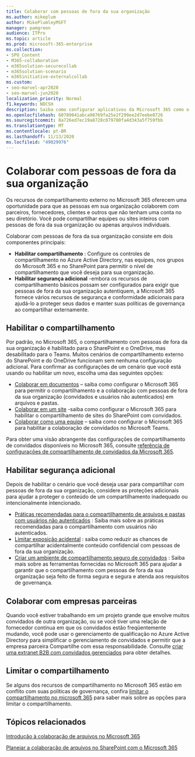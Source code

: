 ```yaml
---
title: Colaborar com pessoas de fora da sua organização
ms.author: mikeplum
author: MikePlumleyMSFT
manager: pamgreen
audience: ITPro
ms.topic: article
ms.prod: microsoft-365-enterprise
ms.collection:
- SPO_Content
- M365-collaboration
- m365solution-securecollab
- m365solution-scenario
- m365initiative-externalcollab
ms.custom:
- seo-marvel-apr2020
- seo-marvel-jun2020
localization_priority: Normal
f1.keywords: NOCSH
description: Saiba como configurar aplicativos da Microsoft 365 como o Teams, o OneDrive e o SharePoint para colaboração com pessoas de fora da sua organização.
ms.openlocfilehash: 60789041abca98769fa25e2f299ee2d7eebe0726
ms.sourcegitcommit: 8a726ed7ec19a8728c079780fa4d343a5f759fbb
ms.translationtype: MT
ms.contentlocale: pt-BR
ms.lasthandoff: 11/13/2020
ms.locfileid: "49029976"
---
```

# <a name="collaborating-with-people-outside-your-organization"></a>Colaborar com pessoas de fora da sua organização

Os recursos de compartilhamento externo no Microsoft 365 oferecem uma oportunidade para que as pessoas em sua organização colaborem com parceiros, fornecedores, clientes e outros que não tenham uma conta no seu diretório. Você pode compartilhar equipes ou sites inteiros com pessoas de fora da sua organização ou apenas arquivos individuais.

Colaborar com pessoas de fora da sua organização consiste em dois componentes principais:

- **Habilitar compartilhamento** : Configure os controles de compartilhamento no Azure Active Directory, nas equipes, nos grupos do Microsoft 365 e no SharePoint para permitir o nível de compartilhamento que você deseja para sua organização.
- **Habilitar segurança adicional** -embora os recursos de compartilhamento básicos possam ser configurados para exigir que pessoas de fora da sua organização autentiquem, a Microsoft 365 fornece vários recursos de segurança e conformidade adicionais para ajudá-lo a proteger seus dados e manter suas políticas de governança ao compartilhar externamente.

## <a name="enable-sharing"></a>Habilitar o compartilhamento

Por padrão, no Microsoft 365, o compartilhamento com pessoas de fora da sua organização é habilitado para o SharePoint e o OneDrive, mas desabilitado para o Teams. Muitos cenários de compartilhamento externo do SharePoint e do OneDrive funcionam sem nenhuma configuração adicional. Para confirmar as configurações de um cenário que você está usando ou habilitar um novo, escolha uma das seguintes opções:

- [Colaborar em documentos](collaborate-on-documents.md) – saiba como configurar o Microsoft 365 para permitir o compartilhamento e a colaboração com pessoas de fora da sua organização (convidados e usuários não autenticados) em arquivos e pastas.
- [Colaborar em um site](collaborate-in-site.md) -saiba como configurar o Microsoft 365 para habilitar o compartilhamento de sites do SharePoint com convidados.
- [Colaborar como uma equipe](collaborate-as-team.md) – saiba como configurar o Microsoft 365 para habilitar a colaboração de convidados no Microsoft Teams.

Para obter uma visão abrangente das configurações de compartilhamento de convidados disponíveis no Microsoft 365, consulte [referência de configurações de compartilhamento de convidados da Microsoft 365](microsoft-365-guest-settings.md).

## <a name="enable-additional-security"></a>Habilitar segurança adicional

Depois de habilitar o cenário que você deseja usar para compartilhar com pessoas de fora da sua organização, considere as proteções adicionais para ajudar a proteger o conteúdo de um compartilhamento inadequado ou intencionalmente intencionado.

- [Práticas recomendadas para o compartilhamento de arquivos e pastas com usuários não autenticados](best-practices-anonymous-sharing.md) : Saiba mais sobre as práticas recomendadas para o compartilhamento com usuários não autenticados.
- [Limitar exposição acidental](share-limit-accidental-exposure.md) : saiba como reduzir as chances de compartilhar acidentalmente conteúdo confidencial com pessoas de fora da sua organização.
- [Criar um ambiente de compartilhamento seguro de convidados](create-secure-guest-sharing-environment.md) : Saiba mais sobre as ferramentas fornecidas no Microsoft 365 para ajudar a garantir que o compartilhamento com pessoas de fora da sua organização seja feito de forma segura e segura e atenda aos requisitos de governança.

## <a name="collaborate-with-partner-companies"></a>Colaborar com empresas parceiras

Quando você estiver trabalhando em um projeto grande que envolve muitos convidados de outra organização, ou se você tiver uma relação de fornecedor contínua em que os convidados estão freqüentemente mudando, você pode usar o gerenciamento de qualificação no Azure Active Directory para simplificar o gerenciamento de convidados e permitir que a empresa parceira Compartilhe com essa responsabilidade. Consulte [criar uma extranet B2B com convidados gerenciados](b2b-extranet.md) para obter detalhes.

## <a name="limit-sharing"></a>Limitar o compartilhamento

Se alguns dos recursos de compartilhamento no Microsoft 365 estão em conflito com suas políticas de governança, confira [limitar o compartilhamento no microsoft 365](microsoft-365-limit-sharing.md) para saber mais sobre as opções para limitar o compartilhamento.

## <a name="related-topics"></a>Tópicos relacionados

[Introdução à colaboração de arquivos no Microsoft 365](https://docs.microsoft.com/sharepoint/intro-to-file-collaboration)

[Planejar a colaboração de arquivos no SharePoint com o Microsoft 365](https://docs.microsoft.com/sharepoint/deploy-file-collaboration)

